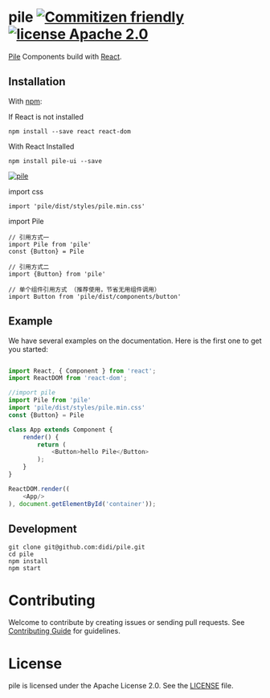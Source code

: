 # pile [![Commitizen friendly](https://img.shields.io/badge/commitizen-friendly-brightgreen.svg)](http://commitizen.github.io/cz-cli/) [![license Apache 2.0](https://img.shields.io/badge/license-Apache--2.0-blue.svg)](https://www.npmjs.com/package/pile)

[Pile](https://www.npmjs.com/package/pile-ui) Components build with [React](http://facebook.github.io/react/).

## Installation

With [npm](http://npmjs.com/):

If React is not installed

```
npm install --save react react-dom
```

With React Installed

```
npm install pile-ui --save

```
[![pile](https://nodei.co/npm/pile-ui.png)](https://www.npmjs.com/package/pile-ui)


import css

```
import 'pile/dist/styles/pile.min.css'
```

import Pile

```
// 引用方式一
import Pile from 'pile'
const {Button} = Pile

// 引用方式二
import {Button} from 'pile'

// 单个组件引用方式 （推荐使用，节省无用组件调用）
import Button from 'pile/dist/components/button'
```

## Example

We have several examples on the documentation. Here is the first one to get you started:
```javascript

import React, { Component } from 'react';
import ReactDOM from 'react-dom';

//import pile
import Pile from 'pile'
import 'pile/dist/styles/pile.min.css'
const {Button} = Pile

class App extends Component {
    render() {
        return (
            <Button>hello Pile</Button>
        );
    }
}

ReactDOM.render((
    <App/>
), document.getElementById('container'));

```

## Development

```shell
git clone git@github.com:didi/pile.git
cd pile
npm install
npm start
```

# Contributing

Welcome to contribute by creating issues or sending pull requests. See [Contributing Guide](.github/CONTRIBUTING.md) for guidelines.


# License

pile is licensed under the Apache License 2.0. See the [LICENSE](LICENSE) file.
